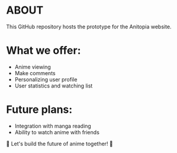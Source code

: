 # ABOUT
This GitHub repository hosts the prototype for the Anitopia website.

# What we offer:

- Anime viewing
- Make comments
- Personalizing user profile
- User statistics and watching list

# Future plans:

- Integration with manga reading
- Ability to watch anime with friends

🚀 Let's build the future of anime together! 🌟

